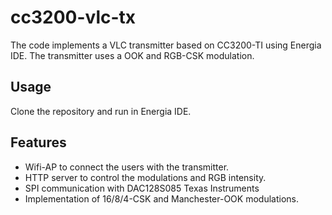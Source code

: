 # cc3200-vlc-tx

The code implements a VLC transmitter based on CC3200-TI using Energia IDE. The transmitter uses a OOK and RGB-CSK modulation.

## Usage

Clone the repository and run in Energia IDE.

## Features

- Wifi-AP to connect the users with the transmitter.
- HTTP server to control the modulations and RGB intensity.
- SPI communication with DAC128S085 Texas Instruments
- Implementation of 16/8/4-CSK and Manchester-OOK modulations.
